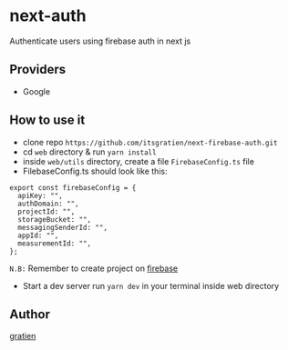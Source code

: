 # next-auth
Authenticate users using firebase auth in next js

## Providers
- Google

## How to use it
- clone repo ``https://github.com/itsgratien/next-firebase-auth.git``
- cd ``web`` directory & run ``yarn install``
- inside ``web/utils`` directory, create a file ``FirebaseConfig.ts`` file
- FilebaseConfig.ts should look like this: 
``` 
export const firebaseConfig = {
  apiKey: "",
  authDomain: "",
  projectId: "",
  storageBucket: "",
  messagingSenderId: "",
  appId: "",
  measurementId: "",
};
```
``N.B:`` Remember to create project on [firebase](https://firebase.com)

- Start a dev server run ``yarn dev`` in your terminal inside web directory

## Author
[gratien](https://github.com/itsgratien)